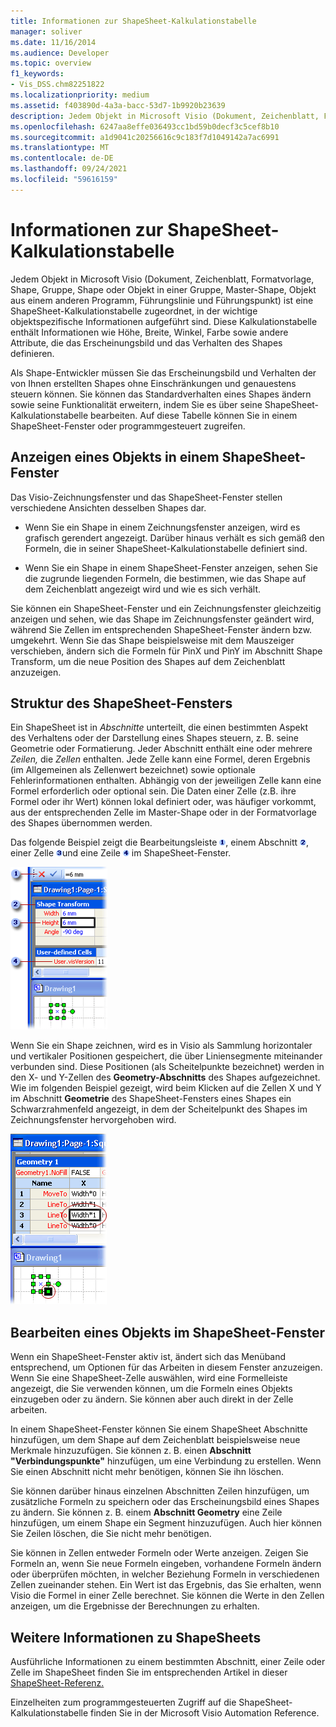 ```yaml
---
title: Informationen zur ShapeSheet-Kalkulationstabelle
manager: soliver
ms.date: 11/16/2014
ms.audience: Developer
ms.topic: overview
f1_keywords:
- Vis_DSS.chm82251822
ms.localizationpriority: medium
ms.assetid: f403890d-4a3a-bacc-53d7-1b9920b23639
description: Jedem Objekt in Microsoft Visio (Dokument, Zeichenblatt, Formatvorlage, Shape, Gruppe, Shape oder Objekt in einer Gruppe, Master-Shape, Objekt aus einem anderen Programm, Führungslinie und Führungspunkt) ist eine ShapeSheet-Kalkulationstabelle zugeordnet, in der wichtige objektspezifische Informationen aufgeführt sind. Diese Kalkulationstabelle enthält Informationen wie Höhe, Breite, Winkel, Farbe sowie andere Attribute, die das Erscheinungsbild und das Verhalten des Shapes definieren.
ms.openlocfilehash: 6247aa8effe036493cc1bd59b0decf3c5cef8b10
ms.sourcegitcommit: a1d9041c20256616c9c183f7d1049142a7ac6991
ms.translationtype: MT
ms.contentlocale: de-DE
ms.lasthandoff: 09/24/2021
ms.locfileid: "59616159"
---
```

# <a name="about-the-shapesheet-spreadsheet"></a>Informationen zur ShapeSheet-Kalkulationstabelle

Jedem Objekt in Microsoft Visio (Dokument, Zeichenblatt, Formatvorlage, Shape, Gruppe, Shape oder Objekt in einer Gruppe, Master-Shape, Objekt aus einem anderen Programm, Führungslinie und Führungspunkt) ist eine ShapeSheet-Kalkulationstabelle zugeordnet, in der wichtige objektspezifische Informationen aufgeführt sind. Diese Kalkulationstabelle enthält Informationen wie Höhe, Breite, Winkel, Farbe sowie andere Attribute, die das Erscheinungsbild und das Verhalten des Shapes definieren.
  
Als Shape-Entwickler müssen Sie das Erscheinungsbild und Verhalten der von Ihnen erstellten Shapes ohne Einschränkungen und genauestens steuern können. Sie können das Standardverhalten eines Shapes ändern sowie seine Funktionalität erweitern, indem Sie es über seine ShapeSheet-Kalkulationstabelle bearbeiten. Auf diese Tabelle können Sie in einem ShapeSheet-Fenster oder programmgesteuert zugreifen.
  
## <a name="viewing-an-object-in-a-shapesheet-window"></a>Anzeigen eines Objekts in einem ShapeSheet-Fenster

Das Visio-Zeichnungsfenster und das ShapeSheet-Fenster stellen verschiedene Ansichten desselben Shapes dar.
  
- Wenn Sie ein Shape in einem Zeichnungsfenster anzeigen, wird es grafisch gerendert angezeigt. Darüber hinaus verhält es sich gemäß den Formeln, die in seiner ShapeSheet-Kalkulationstabelle definiert sind.
    
- Wenn Sie ein Shape in einem ShapeSheet-Fenster anzeigen, sehen Sie die zugrunde liegenden Formeln, die bestimmen, wie das Shape auf dem Zeichenblatt angezeigt wird und wie es sich verhält.
    
Sie können ein ShapeSheet-Fenster und ein Zeichnungsfenster gleichzeitig anzeigen und sehen, wie das Shape im Zeichnungsfenster geändert wird, während Sie Zellen im entsprechenden ShapeSheet-Fenster ändern bzw. umgekehrt. Wenn Sie das Shape beispielsweise mit dem Mauszeiger verschieben, ändern sich die Formeln für PinX und PinY im Abschnitt Shape Transform, um die neue Position des Shapes auf dem Zeichenblatt anzuzeigen.
  
## <a name="structure-of-the-shapesheet-window"></a>Struktur des ShapeSheet-Fensters

Ein ShapeSheet ist in  *Abschnitte*  unterteilt, die einen bestimmten Aspekt des Verhaltens oder der Darstellung eines Shapes steuern, z. B. seine Geometrie oder Formatierung. Jeder Abschnitt enthält eine oder mehrere  *Zeilen,*  die  *Zellen*  enthalten. Jede Zelle kann eine Formel, deren Ergebnis (im Allgemeinen als Zellenwert bezeichnet) sowie optionale Fehlerinformationen enthalten. Abhängig von der jeweiligen Zelle kann eine Formel erforderlich oder optional sein. Die Daten einer Zelle (z.B. ihre Formel oder ihr Wert) können lokal definiert oder, was häufiger vorkommt, aus der entsprechenden Zelle im Master-Shape oder in der Formatvorlage des Shapes übernommen werden. 
  
Das folgende Beispiel zeigt die Bearbeitungsleiste ![Bearbeitungsleiste](media/callout1_ZA01036259.gif), einem Abschnitt ![section](media/callout2_ZA01036260.gif), einer Zelle ![Zelle](media/callout3_ZA01036261.gif)und eine Zeile ![row](media/callout4_ZA01036262.gif) im ShapeSheet-Fenster. 
  
![ShapeSheet-Fenster](media/ShpSheetRef_CA_02a_ZA07645861.gif)
  
Wenn Sie ein Shape zeichnen, wird es in Visio als Sammlung horizontaler und vertikaler Positionen gespeichert, die über Liniensegmente miteinander verbunden sind. Diese Positionen (als Scheitelpunkte bezeichnet) werden in den X- und Y-Zellen des **Geometry-Abschnitts** des Shapes aufgezeichnet. Wie im folgenden Beispiel gezeigt, wird beim Klicken auf die Zellen X und Y im Abschnitt **Geometrie** des ShapeSheet-Fensters eines Shapes ein Schwarzrahmenfeld angezeigt, in dem der Scheitelpunkt des Shapes im Zeichnungsfenster hervorgehoben wird. 
  
![Feld mit schwarzem Rahmen, das den Scheitelpunkt der Form im Zeichnungsfenster hervorhebt](media/ShpSheetRef_CA_01_ZA07645860.gif)
  
## <a name="editing-an-object-in-the-shapesheet-window"></a>Bearbeiten eines Objekts im ShapeSheet-Fenster

Wenn ein ShapeSheet-Fenster aktiv ist, ändert sich das Menüband entsprechend, um Optionen für das Arbeiten in diesem Fenster anzuzeigen. Wenn Sie eine ShapeSheet-Zelle auswählen, wird eine Formelleiste angezeigt, die Sie verwenden können, um die Formeln eines Objekts einzugeben oder zu ändern. Sie können aber auch direkt in der Zelle arbeiten.
  
In einem ShapeSheet-Fenster können Sie einem ShapeSheet Abschnitte hinzufügen, um dem Shape auf dem Zeichenblatt beispielsweise neue Merkmale hinzuzufügen. Sie können z. B. einen **Abschnitt "Verbindungspunkte"** hinzufügen, um eine Verbindung zu erstellen. Wenn Sie einen Abschnitt nicht mehr benötigen, können Sie ihn löschen. 
  
Sie können darüber hinaus einzelnen Abschnitten Zeilen hinzufügen, um zusätzliche Formeln zu speichern oder das Erscheinungsbild eines Shapes zu ändern. Sie können z. B. einem **Abschnitt Geometry** eine Zeile hinzufügen, um einem Shape ein Segment hinzuzufügen. Auch hier können Sie Zeilen löschen, die Sie nicht mehr benötigen. 
  
Sie können in Zellen entweder Formeln oder Werte anzeigen. Zeigen Sie Formeln an, wenn Sie neue Formeln eingeben, vorhandene Formeln ändern oder überprüfen möchten, in welcher Beziehung Formeln in verschiedenen Zellen zueinander stehen. Ein Wert ist das Ergebnis, das Sie erhalten, wenn Visio die Formel in einer Zelle berechnet. Sie können die Werte in den Zellen anzeigen, um die Ergebnisse der Berechnungen zu erhalten.
  
## <a name="additional-shapesheet-references"></a>Weitere Informationen zu ShapeSheets

Ausführliche Informationen zu einem bestimmten Abschnitt, einer Zeile oder Zelle im ShapeSheet finden Sie im entsprechenden Artikel in dieser [ShapeSheet-Referenz.](reference-visio-shapesheet.md)
  
Einzelheiten zum programmgesteuerten Zugriff auf die ShapeSheet-Kalkulationstabelle finden Sie in der Microsoft Visio Automation Reference.
  

